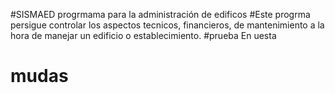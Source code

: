 #SISMAED progrmama para la administración de edificos
#Este progrma persigue controlar los aspectos tecnicos, financieros, de mantenimiento a la hora de manejar un edificio o establecimiento.
#prueba
En uesta
# mudas

